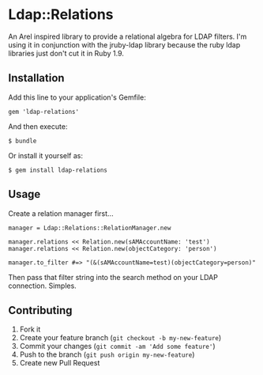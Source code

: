 # Ldap::Relations

An Arel inspired library to provide a relational algebra for LDAP filters.
I'm using it in conjunction with the jruby-ldap library because the 
ruby ldap libraries just don't cut it in Ruby 1.9.

## Installation

Add this line to your application's Gemfile:

    gem 'ldap-relations'

And then execute:

    $ bundle

Or install it yourself as:

    $ gem install ldap-relations

## Usage

Create a relation manager first...

    manager = Ldap::Relations::RelationManager.new

    manager.relations << Relation.new(sAMAccountName: 'test')
    manager.relations << Relation.new(objectCategory: 'person')

    manager.to_filter #=> "(&(sAMAccountName=test)(objectCategory=person)"

Then pass that filter string into the search method on your LDAP connection. Simples.

## Contributing

1. Fork it
2. Create your feature branch (`git checkout -b my-new-feature`)
3. Commit your changes (`git commit -am 'Add some feature'`)
4. Push to the branch (`git push origin my-new-feature`)
5. Create new Pull Request

